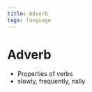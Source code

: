 ```yaml
---
title: Adverb
tags: language
---
```


# Adverb
- Properties of verbs
- slowly, frequently, nally


















